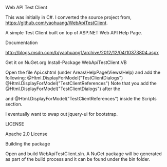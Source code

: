 Web API Test Client

This was initially in C#.  I converted the source project from, https://github.com/yaohuang/WebApiTestClient.

A simple Test Client built on top of ASP.NET Web API Help Page.

Documentation

http://blogs.msdn.com/b/yaohuang1/archive/2012/12/04/10373804.aspx

Get it on NuGet.org
Install-Package WebApiTestClient.VB

Open the file Api.cshtml (under Areas\HelpPage\Views\Help) and add the following:
@Html.DisplayForModel("TestClientDialogs") 
@Html.DisplayForModel("TestClientReferences") 
Note that you add the @Html.DisplayForModel("TestClientDialogs") after the <div> and @Html.DisplayForModel("TestClientReferences") inside the Scripts section.


I eventually want to swap out jquery-ui for bootstrap.


LICENSE

Apache 2.0 License

Building the package

Open and build WebApiTestClient.sln. A NuGet package will be generated as part of the build process and it can be found under the bin folder.
